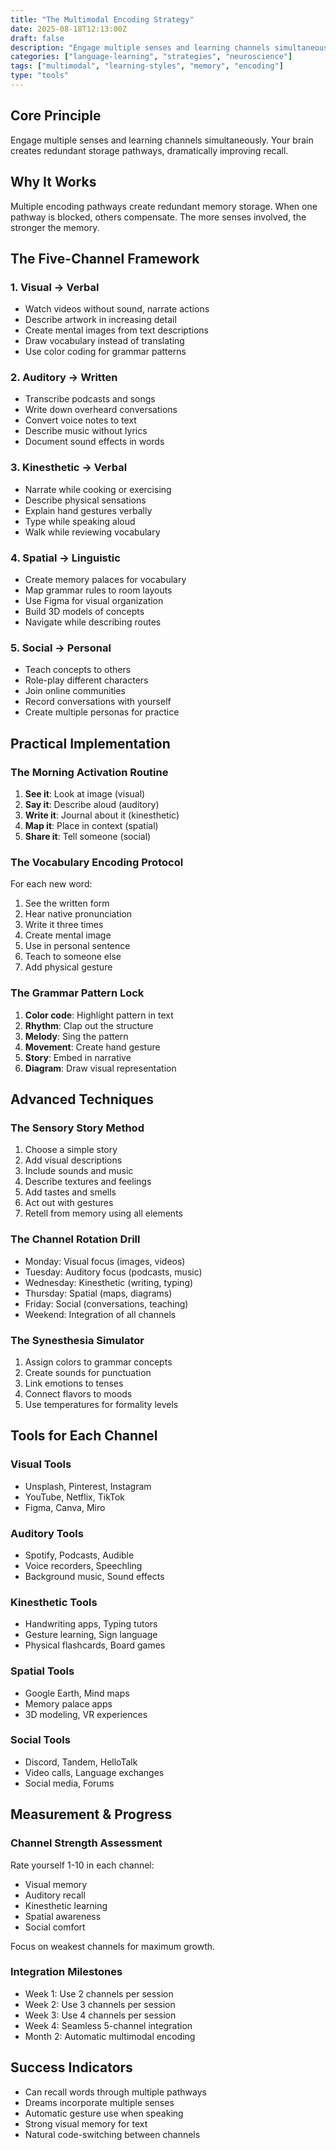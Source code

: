 ```yaml
---
title: "The Multimodal Encoding Strategy"
date: 2025-08-18T12:13:00Z
draft: false
description: "Engage multiple senses and learning channels simultaneously for superior retention"
categories: ["language-learning", "strategies", "neuroscience"]
tags: ["multimodal", "learning-styles", "memory", "encoding"]
type: "tools"
---
```


## Core Principle
Engage multiple senses and learning channels simultaneously. Your brain creates redundant storage pathways, dramatically improving recall.

## Why It Works
Multiple encoding pathways create redundant memory storage. When one pathway is blocked, others compensate. The more senses involved, the stronger the memory.

## The Five-Channel Framework

### 1. Visual → Verbal
- Watch videos without sound, narrate actions
- Describe artwork in increasing detail
- Create mental images from text descriptions
- Draw vocabulary instead of translating
- Use color coding for grammar patterns

### 2. Auditory → Written
- Transcribe podcasts and songs
- Write down overheard conversations
- Convert voice notes to text
- Describe music without lyrics
- Document sound effects in words

### 3. Kinesthetic → Verbal
- Narrate while cooking or exercising
- Describe physical sensations
- Explain hand gestures verbally
- Type while speaking aloud
- Walk while reviewing vocabulary

### 4. Spatial → Linguistic
- Create memory palaces for vocabulary
- Map grammar rules to room layouts
- Use Figma for visual organization
- Build 3D models of concepts
- Navigate while describing routes

### 5. Social → Personal
- Teach concepts to others
- Role-play different characters
- Join online communities
- Record conversations with yourself
- Create multiple personas for practice

## Practical Implementation

### The Morning Activation Routine
1. **See it**: Look at image (visual)
2. **Say it**: Describe aloud (auditory)
3. **Write it**: Journal about it (kinesthetic)
4. **Map it**: Place in context (spatial)
5. **Share it**: Tell someone (social)

### The Vocabulary Encoding Protocol
For each new word:
1. See the written form
2. Hear native pronunciation
3. Write it three times
4. Create mental image
5. Use in personal sentence
6. Teach to someone else
7. Add physical gesture

### The Grammar Pattern Lock
1. **Color code**: Highlight pattern in text
2. **Rhythm**: Clap out the structure
3. **Melody**: Sing the pattern
4. **Movement**: Create hand gesture
5. **Story**: Embed in narrative
6. **Diagram**: Draw visual representation

## Advanced Techniques

### The Sensory Story Method
1. Choose a simple story
2. Add visual descriptions
3. Include sounds and music
4. Describe textures and feelings
5. Add tastes and smells
6. Act out with gestures
7. Retell from memory using all elements

### The Channel Rotation Drill
- Monday: Visual focus (images, videos)
- Tuesday: Auditory focus (podcasts, music)
- Wednesday: Kinesthetic (writing, typing)
- Thursday: Spatial (maps, diagrams)
- Friday: Social (conversations, teaching)
- Weekend: Integration of all channels

### The Synesthesia Simulator
1. Assign colors to grammar concepts
2. Create sounds for punctuation
3. Link emotions to tenses
4. Connect flavors to moods
5. Use temperatures for formality levels

## Tools for Each Channel

### Visual Tools
- Unsplash, Pinterest, Instagram
- YouTube, Netflix, TikTok
- Figma, Canva, Miro

### Auditory Tools
- Spotify, Podcasts, Audible
- Voice recorders, Speechling
- Background music, Sound effects

### Kinesthetic Tools
- Handwriting apps, Typing tutors
- Gesture learning, Sign language
- Physical flashcards, Board games

### Spatial Tools
- Google Earth, Mind maps
- Memory palace apps
- 3D modeling, VR experiences

### Social Tools
- Discord, Tandem, HelloTalk
- Video calls, Language exchanges
- Social media, Forums

## Measurement & Progress

### Channel Strength Assessment
Rate yourself 1-10 in each channel:
- Visual memory
- Auditory recall
- Kinesthetic learning
- Spatial awareness
- Social comfort

Focus on weakest channels for maximum growth.

### Integration Milestones
- Week 1: Use 2 channels per session
- Week 2: Use 3 channels per session
- Week 3: Use 4 channels per session
- Week 4: Seamless 5-channel integration
- Month 2: Automatic multimodal encoding

## Success Indicators
- Can recall words through multiple pathways
- Dreams incorporate multiple senses
- Automatic gesture use when speaking
- Strong visual memory for text
- Natural code-switching between channels